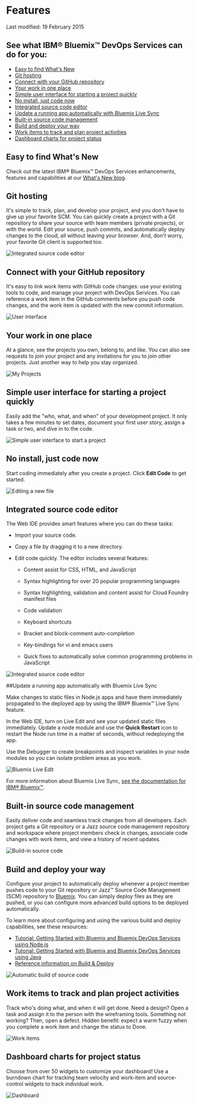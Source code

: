 # Features

Last modified: 19 February 2015

## See what IBM® Bluemix™ DevOps Services can do for you:
* [Easy to find What's New](#whatsnew)
* [Git hosting](#githosting)
* [Connect with your GitHub repository](#gitrepo)
* [Your work in one place](#yourwork)
* [Simple user interface for starting a project quickly](#simpleui)
* [No install, just code now](#noinstall)
* [Integrated source code editor](#editor)
* [Update a running app automatically with Bluemix Live Sync](#sync)
* [Built-in source code management](#scm)
* [Build and deploy your way](#build)
* [Work items to track and plan project activities](#wis)
* [Dashboard charts for project status](#dashboard)

<a name='whatsnew'></a>
## Easy to find What's New
Check out the latest IBM® Bluemix™ DevOps Services enhancements, features and capabilities at our [What's New blog](https://developer.ibm.com/devops-services/category/whats-new/).							

<a name='githosting'></a>
## Git hosting

It's simple to track, plan, and develop your project, and you don't have to 
give up your favorite SCM.  You can quickly create a project with a 
Git repository to share your source with team members (private 
projects), or with the world.  Edit your source, push commits, and 
automatically deploy changes to	the cloud, all without leaving your
browser. And, don't worry, your favorite Git client is supported too.
 
![Integrated source code editor](/features/images/git-hosting.png)		

<a name='gitrepo'></a>
## Connect with your GitHub repository
			
It's easy to link work items with GitHub code changes: use your existing 
tools to code, and manage your project with  DevOps Services.  You 
can reference a work item in the GitHub comments before you push 
code changes, and the work item is updated with the new commit information.

![User interface](/features/images/GitIntegration.png)		

<a name='yourwork'></a>
## Your work in one place

At a glance, see the projects you own, belong to, and like. You can also see requests to join your project and any invitations for you to join other projects.   Just another way to help you stay organized.

![My Projects](/features/images/my_projects.png)																		 


<a name='simpleui'></a>
## Simple user interface for starting a project quickly

Easily add the "who, what, and when" of your development project. It only takes a few minutes to set dates, document your first user story, assign a task or two, and dive in to the code.

![Simple user interface to start a project](/features/images/jazzhub-project-new.png)																				

<a name='noinstall'></a>
## No install, just code now

Start coding immediately after you create a project. 
Click **Edit Code** to get started.

![Editing a new file](/features/images/jazzhub-editor-new-file.png)			

											

<a name='editor'></a>
## Integrated source code editor

The Web IDE provides smart features where you can do these tasks:

* Import your source code.

* Copy a file by dragging it to a new directory.

* Edit code quickly. The editor includes several features:

   * Content assist for CSS, HTML, and JavaScript

   * Syntax highlighting for over 20 popular programming languages

   * Syntax highlighting, validation and content assist for Cloud Foundry manifest files

   * Code validation

   * Keyboard shortcuts

   * Bracket and block-comment auto-completion

   * Key-bindings for vi and emacs users 

   * Quick fixes to automatically solve common programming problems in JavaScript

![Integrated source code editor](/features/images/jazzhub-editor.png)											



<a name='sync'></a>
##Update a running app automatically with Bluemix Live Sync

Make changes to static files in Node.js apps and have them immediately propagated to the deployed app by using the IBM® Bluemix™ Live Sync feature. 

In the Web IDE, turn on Live Edit and see your updated static files immediately. Update a node module and use the **Quick Restart** icon to restart the Node run time in a matter of seconds, without redeploying the app. 

Use the Debugger to create breakpoints and inspect variables in your node modules so you can isolate problem areas as you work.

![Bluemix Live Edit](/features/images/live_edit.png)	

For more information about Bluemix Live Sync, [see the documentation for IBM&reg; Bluemix&trade;](https://www.ng.bluemix.net/docs/#manageapps/bluemixlive.html#bluemixlive).


<a name='scm'></a>
## Built-in source code management						

Easily deliver code and seamless track changes from all developers. 
Each project gets a Git repository or a Jazz source code management
 repository and workspace where project members check in changes, 
associate code changes with work items, and view a history of recent 
updates.

![Build-in source code](/features/images/SCMUIs.png)																				



<a name='build'></a>
## Build and deploy your way

Configure your project to automatically deploy whenever a project member pushes code to your Git repository or Jazz&trade;  Source Code Management (SCM) repository to [Bluemix](//bluemix.net/ "Bluemix"). You can simply deploy files as they are pushed, or you
can configure more advanced build options to be deployed automatically.

To learn more about configuring and using the various build and deploy capabilities,
see these resources:

* [Tutorial: Getting Started with Bluemix and Bluemix DevOps Services using Node.js](/tutorials/jazzeditor)
* [Tutorial: Getting Started with Bluemix and Bluemix DevOps Services using Java](/tutorials/jazzeditorjava)
* [Reference information on Build & Deploy](/docs/reference/deploy)


![Automatic build of source code](/features/images/automatic-build-source-code.png)
									
							

<a name='wis'></a>
## Work items to track and plan project activities						

Track who's doing what, and when it will get done. Need a design? Open a task
 and assign it to the person with the wireframing tools. Something 
not working? Then, open a defect.  Hidden benefit: expect a warm 
fuzzy when you complete a work item and change the status to Done.

![Work items](/features/images/WorkItemsMain.png)		
		
<a name='dashboard'></a>
## Dashboard charts for project status										

Choose from over 50 widgets to customize your dashboard! Use a burndown chart 
for tracking team velocity and work-item and source-control widgets
 to track individual work.
 
![Dashboard](/features/images/Charts.png)

